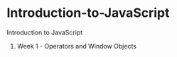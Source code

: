# Introduction-to-JavaScript

Introduction to JavaScript 

1. Week 1 - Operators and Window Objects
